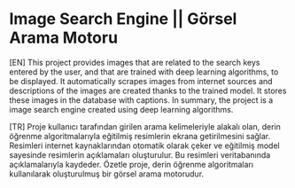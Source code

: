 # Image Search Engine || Görsel Arama Motoru
[EN] This project provides images that are related to the search keys entered by the user, and that are trained with deep learning algorithms, to be displayed. It automatically scrapes images from internet sources and descriptions of the images are created thanks to the trained model. It stores these images in the database with captions. In summary, the project is a image search engine created using deep learning algorithms.

[TR] Proje kullanıcı tarafından girilen arama kelimeleriyle alakalı olan, derin öğrenme algoritmalarıyla eğitilmiş resimlerin ekrana getirilmesini sağlar. Resimleri internet kaynaklarından otomatik olarak çeker ve eğitilmiş model sayesinde resimlerin açıklamaları oluşturulur. Bu resimleri veritabanında açıklamalarıyla kaydeder. Özetle proje, derin öğrenme algoritmaları kullanılarak oluşturulmuş bir görsel arama motorudur.
